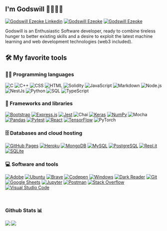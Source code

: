 
## I'm Godswill 👋🏾👨‍💻
    
[![Godswill Ezeoke Linkedin](https://img.shields.io/badge/LinkedIn-0077B5?style=for-the-badge&logo=linkedin&logoColor=white)](https://www.linkedin.com/in/ezeoke-chidera-142166150/)
[![Godswill Ezeoke](https://img.shields.io/badge/Hashnode-2962FF?style=for-the-badge&logo=hashnode&logoColor=white)](https://willdera.hashnode.dev/)
[![Godswill Ezeoke](https://img.shields.io/badge/Twitter-1DA1F2?style=for-the-badge&logo=twitter&logoColor=white)](https://twitter.com/_pryven)

Godswill is an Enthusiastic Software developer, ready to combine tireless hunger to better existing skills and a desire to exploit the latest machine learning and web development technologies (web3 included).
<br>

## 🛠️ My favorite tools

### 👨‍💻 Programming languages

<p>
   <img alt="C" src="https://custom-icon-badges.herokuapp.com/badge/C-03599C.svg?logo=c-in-hexagon&logoColor=white">
	<img alt="C++" src="https://custom-icon-badges.herokuapp.com/badge/C++-9C033A.svg?logo=cpp2&logoColor=white">
	<img alt="CSS" src="https://img.shields.io/badge/CSS-1572B6.svg?logo=css3&logoColor=white">
    <img alt="HTML" src="https://img.shields.io/badge/HTML-E34F26.svg?logo=html5&logoColor=white">
    <img alt="Solidity" src="https://img.shields.io/badge/Solidity-000000.svg?logo=solidity&logoColor=white">
    <img alt="JavaScript" src="https://img.shields.io/badge/JavaScript-F7DF1E.svg?logo=javascript&logoColor=black">
    <img alt="Markdown" src="https://img.shields.io/badge/Markdown-000000.svg?logo=markdown&logoColor=white">
    <img alt="Node.js" src="https://img.shields.io/badge/Node.js-43853D.svg?logo=node.js&logoColor=white">
    <img alt="NestJs" src="https://custom-icon-badges.herokuapp.com/badge/NestJs-E8E8E8.svg?logo=nestjs.&logoColor=red">
    <img alt="Python" src="https://img.shields.io/badge/Python-14354C.svg?logo=python&logoColor=white">
    <img alt="SQL" src="https://custom-icon-badges.herokuapp.com/badge/SQL-025E8C.svg?logo=database&logoColor=white">
    <img alt="TypeScript" src="https://img.shields.io/badge/TypeScript-007ACC.svg?logo=typescript&logoColor=white">
</p>

### 🧰 Frameworks and libraries

<p>
    <a href="#"><img alt="Bootstrap" src="https://img.shields.io/badge/Bootstrap-7952B3.svg?logo=bootstrap&logoColor=white"></a>
    <a href="#"><img alt="Express.js" src="https://img.shields.io/badge/Express.js-404d59.svg?logo=express&logoColor=white"></a>
    <a href="#"><img alt="Jest" src="https://img.shields.io/badge/Jest-C21325.svg?logo=jest&logoColor=white"></a>
    <img alt="Chai" src="https://img.shields.io/badge/Chai-e9c46a.svg?logo=chai&logoColor=red">
    <a href="#"><img alt="Keras" src="https://img.shields.io/badge/Keras-D00000.svg?logo=Keras&logoColor=white"></a>
    <a href="#"><img alt="NumPy" src="https://img.shields.io/badge/Numpy-013243.svg?logo=numpy&logoColor=white"></a>
    <img alt="Mocha" src="https://img.shields.io/badge/Mocha-7f4f24.svg?logo=mocha&logoColor=white">
    <a href="#"><img alt="Pandas" src="https://img.shields.io/badge/Pandas-150458.svg?logo=pandas&logoColor=white"></a>
    <a href="#"><img alt="Pytest" src="https://img.shields.io/badge/Pytest-0A9EDC.svg?logo=pytest&logoColor=white"></a>
    <a href="#"><img alt="React" src="https://img.shields.io/badge/React-20232a.svg?logo=react&logoColor=%2361DAFB"></a>
    <a href="#"><img alt="TensorFlow" src="https://img.shields.io/badge/TensorFlow-FF6F00.svg?logo=TensorFlow&logoColor=white"></a>
    <img alt="PyTorch" src="https://img.shields.io/badge/Pytorch-0F0F0F.svg?logo=pytorch&logoColor=orange">
</p>

### 🗄️ Databases and cloud hosting

<p>
    <a href="#"><img alt="GitHub Pages" src="https://img.shields.io/badge/GitHub%20Pages-327FC7.svg?logo=github&logoColor=white"></a>
    <a href="#"><img alt="Heroku" src="https://img.shields.io/badge/Heroku-430098.svg?logo=heroku&logoColor=white"></a>
    <a href="#"><img alt="MongoDB" src ="https://img.shields.io/badge/MongoDB-4ea94b.svg?logo=mongodb&logoColor=white"></a>
    <a href="#"><img alt="MySQL" src="https://img.shields.io/badge/MySQL-00f.svg?logo=mysql&logoColor=white"></a>
    <a href="#"><img alt="PostgreSQL" src ="https://img.shields.io/badge/PostgreSQL-316192.svg?logo=postgresql&logoColor=white"></a>
    <a href="#"><img alt="Repl.it" src="https://img.shields.io/badge/Repl.it-0D101E.svg?logo=Replit&logoColor=white"></a>
    <a href="#"><img alt="SQLite" src ="https://img.shields.io/badge/SQLite-07405e.svg?logo=sqlite&logoColor=white"></a>
</p>

### 💻 Software and tools

<p>
    <a href="#"><img alt="Adobe" src="https://img.shields.io/badge/Adobe-FF0000.svg?logo=adobe&logoColor=white"></a>
    <a href="#"><img alt="Ubuntu" src="https://img.shields.io/badge/Ubuntu-000000.svg?logo=ubuntu&logoColor=orange"></a>
    <a href="#"><img alt="Brave" src="https://img.shields.io/badge/-Brave-FB542B?logo=brave&logoColor=white"></a>
    <a href="#"><img alt="Codepen" src="https://img.shields.io/badge/Codepen-000000.svg?logo=codepen&logoColor=white"></a>
     <a href="#"><img alt="Windows" src="https://img.shields.io/badge/windows-00b4d8?logo=windows&logoColor=white"></a>
    <a href="#"><img alt="Dark Reader" src="https://img.shields.io/badge/-Dark%20Reader-141E24?logo=dark-reader&logoColor=white"></a>
    <a href="#"><img alt="Git" src="https://img.shields.io/badge/Git-F05033.svg?logo=git&logoColor=white"></a>
    <a href="#"><img alt="Google Sheets" src="https://img.shields.io/badge/Google%20Sheets-34A853.svg?logo=google%20sheets&logoColor=white"></a>
    <a href="#"><img alt="Jupyter" src="https://img.shields.io/badge/Jupyter-F37626.svg?logo=Jupyter&logoColor=white"></a>
    <a href="#"><img alt="Postman" src="https://img.shields.io/badge/Postman-FF6C37?logo=postman&logoColor=white"></a>
    <a href="#"><img alt="Stack Overflow" src="https://img.shields.io/badge/-Stack%20Overflow-FE7A16?logo=stack-overflow&logoColor=white"></a>
    <a href="#"><img alt="Visual Studio Code" src="https://img.shields.io/badge/Visual%20Studio%20Code-0078d7.svg?logo=visual-studio-code&logoColor=white"></a>
</p>

<br>

### Github Stats 📊

  <img align="left" src="https://github-readme-stats.vercel.app/api/top-langs/?username=willdera&langs_count=10&layout=compact&theme=radical" />
  <img align="center" src="https://github-readme-stats.vercel.app/api?username=willdera&show_icons=true&theme=radical" />
